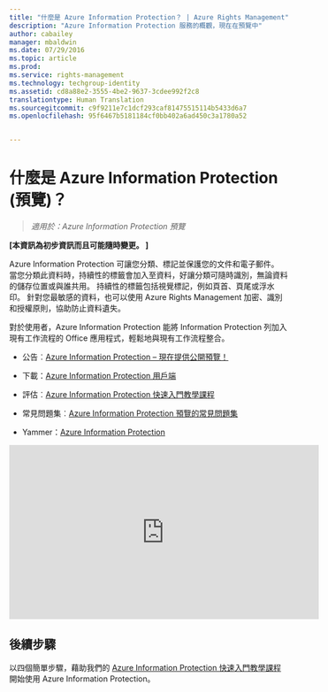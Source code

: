 ```yaml
---
title: "什麼是 Azure Information Protection？ | Azure Rights Management"
description: "Azure Information Protection 服務的概觀，現在在預覽中"
author: cabailey
manager: mbaldwin
ms.date: 07/29/2016
ms.topic: article
ms.prod: 
ms.service: rights-management
ms.technology: techgroup-identity
ms.assetid: cd8a88e2-3555-4be2-9637-3cdee992f2c8
translationtype: Human Translation
ms.sourcegitcommit: c9f9211e7c1dcf293caf81475515114b5433d6a7
ms.openlocfilehash: 95f6467b5181184cf0bb402a6ad450c3a1780a52


---
```


# 什麼是 Azure Information Protection (預覽)？

>*適用於：Azure Information Protection 預覽*

**[本資訊為初步資訊而且可能隨時變更。 ]**

Azure Information Protection 可讓您分類、標記並保護您的文件和電子郵件。 當您分類此資料時，持續性的標籤會加入至資料，好讓分類可隨時識別，無論資料的儲存位置或與誰共用。 持續性的標籤包括視覺標記，例如頁首、頁尾或浮水印。 針對您最敏感的資料，也可以使用 Azure Rights Management 加密、識別和授權原則，協助防止資料遺失。 

對於使用者，Azure Information Protection 能將 Information Protection 列加入現有工作流程的 Office 應用程式，輕鬆地與現有工作流程整合。 

- 公告︰[Azure Information Protection – 現在提供公開預覽！](https://blogs.technet.microsoft.com/enterprisemobility/2016/07/12/azure-information-protection-public-preview-available-now/)

- 下載：[Azure Information Protection 用戶端](https://www.microsoft.com/en-us/download/details.aspx?id=53018)

- 評估︰[Azure Information Protection 快速入門教學課程](infoprotect-quick-start-tutorial.md) 

- 常見問題集︰[Azure Information Protection 預覽的常見問題集](faq.md)

- Yammer：[Azure Information Protection](https://www.yammer.com/askipteam/#/threads/inGroup?type=in_group&feedId=8652489&view=all)


<iframe width="560" height="315" src="https://www.youtube.com/embed/N9Ip0m6d3G0" frameborder="0" allowfullscreen></iframe>

## 後續步驟

以四個簡單步驟，藉助我們的 [Azure Information Protection 快速入門教學課程](infoprotect-quick-start-tutorial.md)開始使用 Azure Information Protection。


<!--HONumber=Aug16_HO4-->


